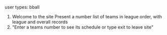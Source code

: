 

user types: bball

1. Welcome to the site
	Present a number list of teams in league order, with league and overall records
2. "Enter a teams number to see its schedule or type exit to leave site"